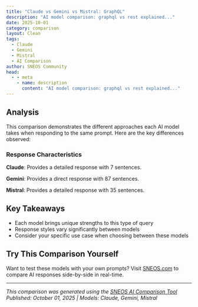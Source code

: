 ```yaml
---
title: "Claude vs Gemini vs Mistral: GraphQL"
description: "AI model comparison: graphql vs rest explained..."
date: 2025-10-01
category: comparison
layout: Clean
tags:
  - Claude
  - Gemini
  - Mistral
  - AI Comparison
author: SNEOS Community
head:
  - - meta
    - name: description
      content: "AI model comparison: graphql vs rest explained..."
---
```


<ChatComparison
  title="Claude vs Gemini vs Mistral: GraphQL"
  prompt="graphql vs rest explained"
  :responses='{
    "Claude": "# GraphQL vs REST: A Comprehensive Comparison\n\n## What is REST?\n\n**REST (Representational State Transfer)** is an architectural style for designing web APIs that uses standard HTTP methods and follows specific principles:\n\n\u0060\u0060\u0060javascript\n// REST API Examples\nGET    /api/users          // Get all users\nGET    /api/users/123      // Get user by ID\nPOST   /api/users          // Create new user\nPUT    /api/users/123      // Update user\nDELETE /api/users/123      // Delete user\n\u0060\u0060\u0060\n\n## What is GraphQL?\n\n**GraphQL** is a query language and runtime for APIs that allows clients to request exactly the data they need:\n\n\u0060\u0060\u0060graphql\n# GraphQL Query Example\nquery {\n  user(id: \u0022123\u0022) {\n    name\n    email\n    posts {\n      title\n      createdAt\n    }\n  }\n}\n\u0060\u0060\u0060\n\n## Key Differences\n\n### 1. **Data Fetching**\n\n**REST:**\n\u0060\u0060\u0060javascript\n// Multiple requests needed\nGET /api/users/123\nGET /api/users/123/posts\nGET /api/users/123/comments\n\u0060\u0060\u0060\n\n**GraphQL:**\n\u0060\u0060\u0060graphql\n# Single request\nquery {\n  user(id: \u0022123\u0022) {\n    name\n    email\n    posts { title }\n    comments { content }\n  }\n}\n\u0060\u0060\u0060\n\n### 2. **Over/Under-fetching**\n\n**REST:** Often returns fixed data structures\n\u0060\u0060\u0060json\n// GET /api/users/123 - might return unnecessary data\n{\n  \u0022id\u0022: \u0022123\u0022,\n  \u0022name\u0022: \u0022John Doe\u0022,\n  \u0022email\u0022: \u0022john@example.com\u0022,\n  \u0022phone\u0022: \u0022555-0123\u0022,        // \u2190 Might not need\n  \u0022address\u0022: \u0022123 Main St\u0022,   // \u2190 Might not need\n  \u0022createdAt\u0022: \u00222023-01-01\u0022   // \u2190 Might not need\n}\n\u0060\u0060\u0060\n\n**GraphQL:** Request only what you need\n\u0060\u0060\u0060graphql\nquery {\n  user(id: \u0022123\u0022) {\n    name\n    email\n    # Only get what you need\n  }\n}\n\u0060\u0060\u0060\n\n## Advantages \u0026 Disadvantages\n\n### REST Advantages \u2705\n- **Simple and familiar** - Easy to understand and implement\n- **Great caching** - HTTP caching works out of the box\n- **Mature ecosystem** - Lots of tools and libraries\n- **Stateless** - Each request is independent\n- **Multiple formats** - Supports JSON, XML, etc.\n\n### REST Disadvantages \u274C\n- **Over-fetching** - Gets more data than needed\n- **Under-fetching** - May need multiple requests\n- **API versioning** - Breaking changes require new versions\n- **Multiple endpoints** - Can become complex to manage\n\n### GraphQL Advantages \u2705\n- **Precise data fetching** - Get exactly what you need\n- **Single endpoint** - One URL for all operations\n- **Strong type system** - Self-documenting with introspection\n- **Real-time subscriptions** - Built-in support for live data\n- **No versioning needed** - Schema evolution instead\n\n### GraphQL Disadvantages \u274C\n- **Complexity** - Steeper learning curve\n- **Caching challenges** - HTTP caching doesn\u0027t work as well\n- **Performance concerns** - Potential for expensive queries\n- **File uploads** - More complex than REST\n- **Overhead** - Can be overkill for simple APIs\n\n## When to Use Each\n\n### Choose REST when:\n- Building simple, CRUD-heavy applications\n- You need robust caching\n- Your team is familiar with REST\n- You\u0027re building public APIs\n- You need file uploads frequently\n\n### Choose GraphQL when:\n- You have diverse client needs (mobile, web, etc.)\n- You want to minimize network requests\n- You need real-time features\n- You have complex, interconnected data\n- You want strong typing and introspection\n\n## Performance Comparison\n\n\u0060\u0060\u0060javascript\n// REST - Multiple round trips\nconst user = await fetch(\u0027/api/users/123\u0027);\nconst posts = await fetch(\u0027/api/users/123/posts\u0027);\nconst comments = await fetch(\u0027/api/users/123/comments\u0027);\n\n// GraphQL - Single request\nconst data = await graphql(\u0060\n  query {\n    user(id: \u0022123\u0022) {\n      name\n      posts { title }\n      comments { content }\n    }\n  }\n\u0060);\n\u0060\u0060\u0060\n\n## Real",
    "Gemini": "Okay, let\u0027s break down the differences between GraphQL and REST, focusing on what makes them unique and when you might choose one over the other.\n\n**REST (Representational State Transfer)**\n\n*   **Concept:**  REST is an architectural style (a set of constraints and principles) for building networked applications. It\u0027s not a protocol or a tool; it\u0027s a way to structure how clients and servers communicate.\n\n*   **Key Principles:**\n\n    *   **Client-Server:** Clear separation of concerns between the user interface (client) and the data storage (server).\n    *   **Stateless:** Each request from the client to the server contains all the information needed to understand the request.  The server doesn\u0027t store any client context between requests.\n    *   **Cacheable:**  Responses can be cached at the client or intermediary servers to improve performance.\n    *   **Layered System:**  Clients might connect to intermediate servers (proxies, load balancers) without knowing it.\n    *   **Uniform Interface:** This is the most important and defining characteristic of REST.  It provides consistency across the entire application.  It typically involves:\n        *   **Resource Identification:** Resources are identified using URLs (Uniform Resource Locators).\n        *   **Manipulation of Resources Through Representations:**  Clients interact with resources by exchanging representations (e.g., JSON, XML).\n        *   **Self-Descriptive Messages:**  Messages contain enough information to be processed (e.g., Content-Type header).\n        *   **Hypermedia as the Engine of Application State (HATEOAS):**  (Optional, but recommended) The server provides links in its responses that guide the client to the next possible actions.  This makes the API more discoverable.\n\n*   **How it Works (Typical Scenario):**\n\n    1.  **Client sends a request:**  The client makes an HTTP request (e.g., GET, POST, PUT, DELETE) to a specific URL representing a resource.\n    2.  **Server processes the request:** The server interprets the request, retrieves/modifies data from a database, and generates a response.\n    3.  **Server sends a response:**  The server sends back an HTTP response with a status code (e.g., 200 OK, 404 Not Found), headers (e.g., Content-Type), and a body containing the resource representation (e.g., JSON data).\n\n*   **Common HTTP Methods (Verbs):**\n\n    *   **GET:**  Retrieve a resource.\n    *   **POST:**  Create a new resource.\n    *   **PUT:**  Update an existing resource (replaces the entire resource).\n    *   **PATCH:**  Update an existing resource (partially modifies the resource).\n    *   **DELETE:** Delete a resource.\n\n*   **Example:**\n\n    *   **Endpoint:** \u0060/users/123\u0060 (GET request)\n    *   **Response (JSON):**\n\n    \u0060\u0060\u0060json\n    {\n      \u0022id\u0022: 123,\n      \u0022name\u0022: \u0022John Doe\u0022,\n      \u0022email\u0022: \u0022john.doe@example.com\u0022,\n      \u0022age\u0022: 30\n    }\n    \u0060\u0060\u0060\n\n**GraphQL**\n\n*   **Concept:** GraphQL is a query language for your API and a server-side runtime for executing those queries. It\u0027s designed to be more efficient, flexible, and developer-friendly than traditional REST APIs. It\u0027s developed and maintained by Facebook.\n\n*   **Key Features:**\n\n    *   **Strongly Typed Schema:**  You define a schema that describes the types of data available and the relationships between them.  This schema acts as a contract between the client and the server.\n    *   **Client-Specified Queries:**  Clients specify *exactly* what data they need in their queries.  The server returns *only* that data.\n    *   **No Over-Fetching or Under-Fetching:**  This is a major benefit. Clients get precisely the data they request, avoiding unnecessary data transfer (over-fetching) or having to make multiple requests to get all the required data (under-fetching).\n    *   **Introspection:** Clients can query the schema itself to discover what data and operations are available. This enables powerful tools like GraphiQL (an in-browser IDE for exploring GraphQL APIs).\n    *   **Single Endpoint:**  Typically, a GraphQL API has a single endpoint (e.g., \u0060/graphql\u0060). All queries are sent to this endpoint.\n    *   **Real-Time Updates (Subscriptions):** GraphQL supports subscriptions, allowing clients to receive real-time updates when data changes on the server.\n\n*   **How it Works:**\n\n    1.  **Client sends a GraphQL query:** The client sends a query to the single GraphQL endpoint. The query is a string that specifies the data the client wants.\n    2.  **GraphQL server validates and executes the query:** The server parses and validates the query against the schema. It then executes the query by fetching data from various data sources (databases, other APIs, etc.).\n    3.  **Server returns a JSON response:** The server returns a JSON response that contains the data requested in the query, in the shape specified by the query.\n\n*   **Example:**\n\n    *   **GraphQL Query:**\n\n    \u0060\u0060\u0060graphql\n    query {\n      user(id: 123) {\n        id\n        name\n        email\n      }\n    }\n    \u0060\u0060\u0060\n\n    *   **Response (JSON):**\n\n    \u0060\u0060\u0060json\n    {\n      \u0022data\u0022: {\n        \u0022user\u0022: {\n          \u0022id\u0022: 123,\n          \u0022name\u0022: \u0022John Doe\u0022,\n          \u0022email\u0022: \u0022john.doe@example.com\u0022\n        }\n      }\n    }\n    \u0060\u0060\u0060\n\n**Key Differences Summarized**\n\n| Feature           | REST                                    | GraphQL                                   |\n|--------------------|------------------------------------------|--------------------------------------------|\n| **Approach**      | Architectural Style                     | Query Language \u0026 Runtime                     |\n| **Data Fetching**  | Multiple endpoints, fixed data         | Single endpoint, client-specified data        |\n| **Over/Under-Fetching**| Can suffer from both                    | Avoids both (fetches exactly what\u0027s needed) |\n| **Schema**         | Often implicit (defined in code)       | Explicit and strongly typed               |\n| **Introspection** | Limited or requires separate documentation | Built-in (easily discoverable API)         |\n| **Real-time**     | Typically requires WebSockets or polling  | Subscriptions are a core feature            |\n| **Complexity**     | Can be simpler to get started with      | Can have a steeper learning curve initially|\n| **Error Handling** | HTTP Status Codes                       | Custom error structures within the JSON response |\n| **Versioning**      | Often uses new endpoints (e.g., \u0060/v2/users\u0060) | Deprecation fields in the schema, less need for versions |\n\n**When to Use Which?**\n\n*   **REST:**\n\n    *   **Simple APIs:**  For basic APIs with a well-defined and relatively static set of resources.\n    *   **CRUD Operations:**  When your application primarily performs Create, Read, Update, and Delete operations on resources.\n    *   **Cacheable Data:**  When caching is a priority, REST\u0027s stateless nature and use of HTTP caching mechanisms are advantageous.\n    *   **Existing Infrastructure:**  If you already have a well-established RESTful infrastructure, migrating to GraphQL might not be worth the effort.\n    *   **Public APIs:** REST is still very common for public APIs.\n\n*   **GraphQL:**\n\n    *   **Complex APIs:**  When dealing with complex data relationships and many different client requirements.\n    *   **Mobile Applications:**  Particularly beneficial for mobile apps where bandwidth and battery life are critical.  Avoids over-fetching data.\n    *   **Aggregating Data from Multiple Sources:**  GraphQL excels at combining data from different backend systems into a single API.\n    *   **Evolving APIs:** GraphQL\u0027s strong typing and introspection make it easier to evolve an API without breaking existing clients.\n    *   **Real-Time Applications:** When you need real-time updates, GraphQL Subscriptions provide a cleaner and more efficient solution than traditional polling or WebSockets with REST.\n    *   **When clients need a lot of control over the data they fetch:** It allows clients to ask for exactly what they need, preventing the server from sending unnecessary data.\n    *   **Internal APIs:** When you have control over both the client and server, you can take full advantage of GraphQL\u0027s benefits.\n\n**In Summary**\n\nREST is a well-established architectural style that\u0027s suitable for many applications, especially those with simple data requirements.  GraphQL offers a more flexible and efficient approach, particularly for complex APIs, mobile applications, and when you need fine-grained control over data fetching.  The best choice depends on the specific needs of your project. Consider the complexity of your data, the performance requirements of your clients, and the development resources available to you.\n",
    "Mistral": "Certainly! Both GraphQL and REST are popular approaches for building APIs, but they have different philosophies and use cases. Here\u2019s a detailed comparison:\n\n### REST (Representational State Transfer)\n\n#### Overview:\n- **Architectural Style**: REST is an architectural style for designing networked applications. It relies on a stateless, client-server, cacheable communications protocol -- the HTTP.\n- **Endpoints**: REST APIs are organized around resources, which are accessed via endpoints. Each endpoint corresponds to a specific resource or collection of resources.\n- **HTTP Methods**: REST uses standard HTTP methods like GET, POST, PUT, DELETE, etc., to perform CRUD (Create, Read, Update, Delete) operations.\n\n#### Pros:\n- **Simplicity**: REST is straightforward and easy to understand. It uses standard HTTP methods and status codes.\n- **Caching**: REST APIs can leverage HTTP caching mechanisms to improve performance.\n- **Maturity**: REST has been around for a long time and is well-supported by various tools and frameworks.\n\n#### Cons:\n- **Over-fetching**: Clients often retrieve more data than they need because the server defines the structure of the response.\n- **Under-fetching**: Clients may need to make multiple requests to different endpoints to get all the data they need.\n- **Versioning**: Managing API versions can be complex and often requires maintaining multiple endpoints.\n\n### GraphQL\n\n#### Overview:\n- **Query Language**: GraphQL is a query language for APIs and a runtime for executing those queries by using a type system you define for your data.\n- **Single Endpoint**: Unlike REST, GraphQL typically uses a single endpoint for all queries. Clients specify exactly what data they need in their queries.\n- **Flexibility**: Clients can request exactly the data they need, nothing more and nothing less.\n\n#### Pros:\n- **Efficiency**: Clients can request only the data they need, reducing over-fetching and under-fetching.\n- **Flexibility**: Clients can define the structure of the response, making it easier to adapt to different client needs.\n- **Strong Typing**: GraphQL has a strong type system, which helps in validating and understanding the data structure.\n\n#### Cons:\n- **Complexity**: GraphQL can be more complex to implement and understand compared to REST.\n- **Caching**: Caching can be more challenging with GraphQL because of the dynamic nature of queries.\n- **Performance**: Poorly designed queries can lead to performance issues, especially if they result in complex and inefficient database queries.\n\n### Use Cases\n\n#### When to Use REST:\n- **Simple APIs**: When the API requirements are straightforward and the data structure is relatively simple.\n- **Caching**: When you need to leverage HTTP caching mechanisms.\n- **Legacy Systems**: When integrating with legacy systems that already use REST.\n\n#### When to Use GraphQL:\n- **Complex Data Requirements**: When clients need to fetch complex and nested data structures.\n- **Flexibility**: When different clients need different data structures from the same API.\n- **Efficiency**: When you want to minimize the amount of data transferred over the network.\n\n### Conclusion\n\nBoth REST and GraphQL have their strengths and weaknesses, and the choice between them depends on the specific requirements of your project. REST is simpler and more mature, making it a good choice for straightforward APIs. GraphQL offers more flexibility and efficiency, making it suitable for complex data requirements and scenarios where clients need to fetch specific data structures.\n\nUltimately, the decision should be based on the needs of your application, the complexity of your data, and the capabilities of your development team."
  }'
  published-date="18:48"
/>

## Analysis

This comparison demonstrates the different approaches each AI model takes when responding to the same prompt. Here are the key differences observed:

### Response Characteristics

**Claude**: Provides a detailed response with 7 sentences. 

**Gemini**: Provides a direct response with 87 sentences. 

**Mistral**: Provides a detailed response with 35 sentences. 

## Key Takeaways

- Each model brings unique strengths to this type of query
- Response styles vary significantly between models
- Consider your specific use case when choosing between these models

## Try This Comparison Yourself

Want to test these models with your own prompts? Visit [SNEOS.com](https://sneos.com) to compare AI responses side-by-side in real-time.

---

*This comparison was generated using the [SNEOS AI Comparison Tool](https://sneos.com)*
*Published: October 01, 2025 | Models: Claude, Gemini, Mistral*
